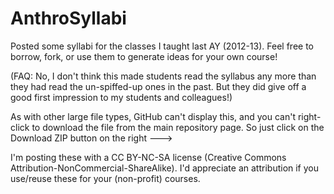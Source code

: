 AnthroSyllabi
=============

Posted some syllabi for the classes I taught last AY (2012-13).  Feel free to borrow, fork, 
or use them to generate ideas for your own course!

(FAQ: No, I don't think this made students read the syllabus any more than they had read the un-spiffed-up
ones in the past.  But they did give off a good first impression to my students and colleagues!)

As with other large file types, GitHub can't display this, and you can't right-click to download the file
from the main repository page.  So just click on the Download ZIP button on the right --->

I'm posting these with a CC BY-NC-SA license (Creative Commons Attribution-NonCommercial-ShareAlike). I'd 
appreciate an attribution if you use/reuse these for your (non-profit) courses.

